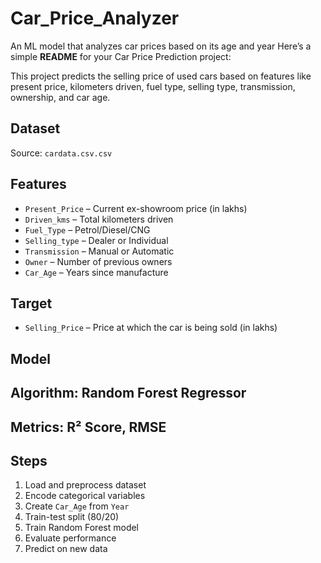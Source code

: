 # Car_Price_Analyzer
An ML model that analyzes car prices based on its age and year
Here’s a simple **README** for your Car Price Prediction project:


This project predicts the selling price of used cars based on features like present price, kilometers driven, fuel type, selling type, transmission, ownership, and car age.

## Dataset
 Source: `cardata.csv.csv`


## Features

* `Present_Price` – Current ex-showroom price (in lakhs)
* `Driven_kms` – Total kilometers driven
* `Fuel_Type` – Petrol/Diesel/CNG
* `Selling_type` – Dealer or Individual
* `Transmission` – Manual or Automatic
* `Owner` – Number of previous owners
* `Car_Age` – Years since manufacture

## Target

* `Selling_Price` – Price at which the car is being sold (in lakhs)

## Model

## Algorithm: Random Forest Regressor
## Metrics: R² Score, RMSE

## Steps

1. Load and preprocess dataset
2. Encode categorical variables
3. Create `Car_Age` from `Year`
4. Train-test split (80/20)
5. Train Random Forest model
6. Evaluate performance
7. Predict on new data

